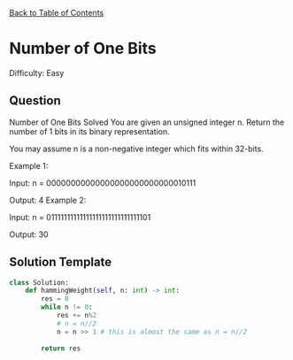 [Back to Table of Contents](../README.md)

# Number of One Bits
Difficulty: Easy

## Question
Number of One Bits
Solved 
You are given an unsigned integer n. Return the number of 1 bits in its binary representation.

You may assume n is a non-negative integer which fits within 32-bits.

Example 1:

Input: n = 00000000000000000000000000010111

Output: 4
Example 2:

Input: n = 01111111111111111111111111111101

Output: 30

## Solution Template
```python
class Solution:
    def hammingWeight(self, n: int) -> int:
        res = 0
        while n != 0:
            res += n%2
            # n = n//2
            n = n >> 1 # this is almost the same as n = n//2
        
        return res
```
